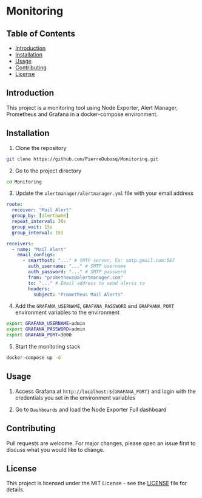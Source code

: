 # Monitoring

## Table of Contents
- [Introduction](#introduction)
- [Installation](#installation)
- [Usage](#usage)
- [Contributing](#contributing)
- [License](#license)

## Introduction

This project is a monitoring tool using Node Exporter, Alert Manager, Prometheus and Grafana in a docker-compose environment.

## Installation

1. Clone the repository
```bash
git clone https://github.com/PierreDubosq/Monitoring.git
```

2. Go to the project directory
```bash
cd Monitoring
```

3. Update the `alertmanager/alertmanager.yml` file with your email address
```yaml
route:
  receiver: "Mail Alert"
  group_by: [alertname]
  repeat_interval: 30s
  group_wait: 15s
  group_interval: 15s

receivers:
  - name: "Mail Alert"
    email_configs:
      - smarthost: "..." # SMTP server. Ex: smtp.gmail.com:587
        auth_username: "..." # SMTP username
        auth_password: "..." # SMTP password
        from: "prometheus@alertmanager.com"
        to: "..." # Email address to send alerts to
        headers:
          subject: "Prometheus Mail Alerts"
```

4. Add the `GRAFANA_USERNAME`, `GRAFANA_PASSWORD` and `GRAPHANA_PORT` environment variables to the environment
```bash
export GRAFANA_USERNAME=admin
export GRAFANA_PASSWORD=admin
export GRAFANA_PORT=3000
```

5. Start the monitoring stack
```bash
docker-compose up -d
```

## Usage

1. Access Grafana at `http://localhost:${GRAFANA_PORT}` and login with the credentials you set in the environment variables

2. Go to `Dashboards` and load the Node Exporter Full dashboard

## Contributing

Pull requests are welcome. For major changes, please open an issue first to discuss what you would like to change.

## License

This project is licensed under the MIT License - see the [LICENSE](LICENSE) file for details.